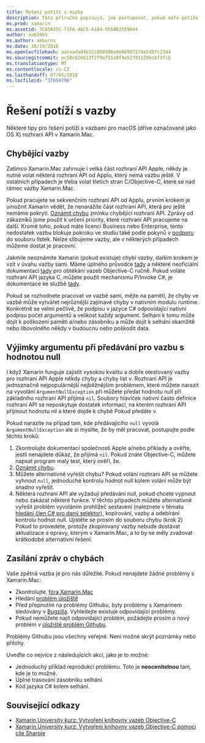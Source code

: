 ```yaml
---
title: Řešení potíží s vazby
description: Tato příručka popisuje, jak postupovat, pokud máte potíže s vazbu knihovnou Objective-C. Především se zabývá chybějící vazby výjimky argumentu při předávání vazby a hlášení chyb hodnotu null.
ms.prod: xamarin
ms.assetid: 7C65A55C-71FA-46C5-A1B4-955B82559844
author: asb3993
ms.author: amburns
ms.date: 10/19/2016
ms.openlocfilehash: aaceada84b151856506ede66907274e2457c23d4
ms.sourcegitcommit: ec50c626613f2f9af51a9f4a52781129bcbf3fcb
ms.translationtype: MT
ms.contentlocale: cs-CZ
ms.lasthandoff: 07/05/2018
ms.locfileid: "37854796"
---
```

# <a name="binding-troubleshooting"></a>Řešení potíží s vazby

Některé tipy pro řešení potíží s vazbami pro macOS (dříve označované jako OS X) rozhraní API v Xamarin.Mac.

## <a name="missing-bindings"></a>Chybějící vazby

Zatímco Xamarin.Mac zahrnuje i velká část rozhraní API Apple, někdy je nutné volat některá rozhraní API od Applu, který nemá vazbu ještě. V ostatních případech je třeba volat třetích stran C/Objective-C, které se nad rámec vazby Xamarin.Mac.

Pokud pracujete se sekvenčním rozhraní API od Applu, prvním krokem je umožnit Xamarin vědět, že nenarážíte část rozhraní API, která pro ještě nemáme pokrytí. [Oznámit chybu](#reporting-bugs) zmínku chybějící rozhraní API. Zprávy od zákazníků jsme použít k určení priority, které rozhraní API pracujeme na další. Kromě toho, pokud máte licenci Business nebo Enterprise, tento nedostatek vazbu blokuje pokroku ve studiu také podle pokynů v [podporu](http://xamarin.com/support) do souboru lístek. Nelze slibujeme vazby, ale v některých případech můžeme dostat je pracovní.

Jakmile neoznámíte Xamarin (pokud existuje) chybí vazby, dalším krokem je vzít v úvahu vazby sami. Máme úplného průvodce [tady](~/cross-platform/macios/binding/overview.md) a některé neoficiální dokumentaci [tady](http://brendanzagaeski.appspot.com/xamarin/0002.html) pro obtékání vazeb Objective-C ručně. Pokud voláte rozhraní API jazyka C, můžete použít mechanismu P/Invoke C#, je dokumentace ke službě [tady](http://www.mono-project.com/docs/advanced/pinvoke/).

Pokud se rozhodnete pracovat ve vazbě sami, mějte na paměti, že chyby ve vazbě může vytvářet nejrůznější zajímavé chyby v nativním modulu runtime. Konkrétně se velmi pečlivě, že podpisu v jazyce C# odpovídající nativní podpisu počet argumentů a velikost každý argument. Selhání k tomu může dojít k poškození paměti a/nebo zásobníku a může dojít k selhání okamžitě nebo libovolného někdy v budoucnu nebo poškodit data.

## <a name="argument-exceptions-when-passing-null-to-a-binding"></a>Výjimky argumentu při předávání pro vazbu s hodnotou null

I když Xamarin funguje zajistit vysokou kvalitu a dobře otestovaný vazby pro rozhraní API Apple někdy chyby a chyby list v. Rozhraní API je jednoznačně nejpopulárnější nejběžnějším problémem, které můžete narazit na vyvolání `ArgumentNullException` při můžete předat hodnotu null při základního rozhraní API přijímá `nil`. Soubory hlaviček nativní často definice rozhraní API se neposkytuje dostatek informací, na kterém rozhraní API přijmout hodnotu nil a které dojde k chybě Pokud předáte v.

Pokud narazíte na případ tam, kde předávajícího `null` vyvolá `ArgumentNullException` ale si myslíte, že by měl pracovat, postupujte podle těchto kroků:

1. Zkontrolujte dokumentaci společnosti Apple a/nebo příklady a ověřte, jestli nenajdete důkaz, že přijímá `nil`. Pokud znáte Objective-C, můžete napsat program malý test, který ověří, že.
2. [Oznámit chybu](#reporting-bugs).
3. Můžete alternativně vyřešit chybu? Pokud volání rozhraní API se můžete vyhnout `null`, jednoduché kontrolu hodnot null kolem volání může být snadno vyřešit.
4. Některá rozhraní API ale vyžadují předávání null, pokud chcete vypnout nebo zakázat některé funkce. V těchto případech můžete alternativně vyřešit problém vyvoláním prohlížeč sestavení (naleznete v tématu [hledání člen C# pro daný selektor](~/mac/app-fundamentals/mac-apis.md#finding_selector)), kopírování, vazby a odebírání kontrolu hodnot null. Ujistěte se prosím do souboru chybu (krok 2) Pokud to provedete, protože zkopírovaný vazby nebude dostávat aktualizace a opravy, kterým v Xamarin.Mac, a to by se měly zvažovat krátkodobé alternativní řešení.

<a name="reporting-bugs"/>

## <a name="reporting-bugs"></a>Zasílání zpráv o chybách

Vaše zpětná vazba je pro nás důležité. Pokud nenajdete žádné problémy s Xamarin.Mac:

- Zkontrolujte, [fóra Xamarin.Mac](https://forums.xamarin.com/categories/mac)
- Hledání [problém úložiště](https://github.com/xamarin/xamarin-macios/issues) 
- Před přepnutím na problémy Githubu, byly problémy s Xamarinem sledovány v [Bugzilla](https://bugzilla.xamarin.com/describecomponents.cgi). Vyhledejte existuje odpovídající problémy.
- Pokud nemůžete najít odpovídající problém, požádejte prosím o nový problém v [úložiště problém Githubu](https://github.com/xamarin/xamarin-macios/issues/new).

Problémy Githubu jsou všechny veřejné. Není možné skrýt poznámky nebo přílohy. 

Uveďte co nejvíce z následujících akcí, jako je to možné:

- Jednoduchý příklad reprodukci problému. Toto je **neocenitelnou** tam, kde je to možné. 
- Úplné trasování zásobníku selhání.
- Kód jazyka C# kolem selhání. 

## <a name="related-links"></a>Související odkazy

- [Xamarin University kurz: Vytvoření knihovny vazeb Objective-C](https://university.xamarin.com/classes/track/all#building-an-objective-c-bindings-library)
- [Xamarin University kurz: Vytvoření knihovny vazeb Objective-C pomocí cíle Sharpie](https://university.xamarin.com/classes/track/all#build-an-objective-c-bindings-library-with-objective-sharpie)
